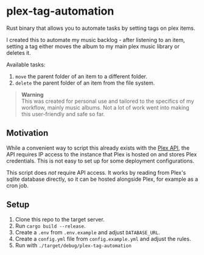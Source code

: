 # plex-tag-automation

Rust binary that allows you to automate tasks by setting tags on plex items.

I created this to automate my music backlog - after listening to an item, setting a tag either moves the album to my main plex music library or deletes it.

Available tasks:

1.  `move` the parent folder of an item to a different folder.
2.  `delete` the parent folder of an item from the file system.

> **Warning**  
> This was created for personal use and tailored to the specifics of my workflow, mainly music albums. Not a lot of work went into making this user-friendly and safe so far.

## Motivation

While a convenient way to script this already exists with the [Plex API](https://github.com/pkkid/python-plexapi), the API requires IP access to the instance that Plex is hosted on and stores Plex credentials. This is not easy to set up for some deployment configurations.

This script does _not_ require API access. It works by reading from Plex's sqlite database directly, so it can be hosted alongside Plex, for example as a cron job.

## Setup

1.  Clone this repo to the target server.
2.  Run `cargo build --release`.
3.  Create a `.env` from `.env.example` and adjust `DATABASE_URL`.
4.  Create a `config.yml` file from `config.example.yml` and adjust the rules.
5.  Run with `./target/debug/plex-tag-automation`

